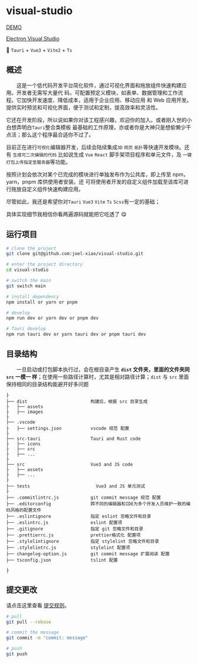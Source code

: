 # visual-studio

<!-- ![awesome-vite](https://camo.githubusercontent.com/abb97269de2982c379cbc128bba93ba724d8822bfbe082737772bd4feb59cb54/68747470733a2f2f63646e2e7261776769742e636f6d2f73696e647265736f726875732f617765736f6d652f643733303566333864323966656437386661383536353265336136336531353464643865383832392f6d656469612f62616467652e737667)
![GitHub license](https://img.shields.io/github/license/caoxiemeihao/electron-vue-vite?style=flat)
![GitHub stars](https://img.shields.io/github/stars/caoxiemeihao/electron-vue-vite?color=fa6470&style=flat)
![GitHub forks](https://img.shields.io/github/forks/caoxiemeihao/electron-vue-vite?style=flat) -->

<!-- **[English](README.md) | 简体中文** -->

[DEMO](https://visual-studio-one.vercel.app/)

[Electron Visual Studio](https://github.com/joel-xiao/visual-studio.electron)

🥳 `Tauri` + `Vue3` + `Vite2` + `Ts`

## 概述

&emsp;&emsp;这是一个低代码开发平台简化软件，通过可视化界面和拖放组件快速构建应用。开发者无需写大量代
码，可配置预定义模块，如表单、数据管理和工作流程。它加快开发速度、降低成本，适用于企业应用、移动应用
和 Web 应用开发。提供实时预览和可视化界面，便于测试和定制，提高效率和灵活性。

它还在开发阶段，所以说如果你对该工程感兴趣，欢迎你的加入。或者刚入世的小白想弄明白`Tauri`整合类模板
最基础的工作原理，亦或者你是大神只是想偷懒少干点活；那么这个程序最合适你不过了。

目前正在进行`可视化`编辑器开发，后续会陆续集成`3D` `网页` `拓扑`等快速开发模块。还有
`生成可二次编辑的代码` 比如说生成 `Vue` `React` 脚手架项目程序和单元文件，及
`一键打包上传指定至服务器`等功能。

按照计划会依次对某个已完成的模块进行单独发布作为公共库，即上传至 npm，yarn，pnpm 库供使用者安装。还
可将使用者开发的自定义组件加载至该库可进行拖放自定义组件快速构建应用。

尽管如此，我还是希望你对`Tauri` `Vue3` `Vite` `Ts` `Scss`有一定的基础；

具体实现细节我相信你看两遍源码就能把它吃透了 😋

## 运行项目

```bash
# clone the project
git clone git@github.com:joel-xiao/visual-studio.git

# enter the project directory
cd visual-studio

# switch the main
git switch main

# install dependency
npm install or yarn or pnpm

# develop
npm run dev or yarn dev or pnpm dev

# Tauri develop
npm run tauri dev or yarn tauri dev or pnpm tauri dev
```

## 目录结构

&emsp;&emsp;一旦启动或打包脚本执行过，会在根目录产生 **`dist` 文件夹，里面的文件夹同 `src` 一模一
样**；在使用一些路径计算时，尤其是相对路径计算；`dist` 与 `src` 里面保持相同的目录结构能避开好多问题

```tree
├
├── dist                        构建后，根据 src 目录生成
├   ├── assets
├   ├── images
├
├── .vscode
├   ├── settings.json           vscode 规范 配置
├
├── src-tauri                   Tauri and Rust code
├   ├── icons
├   ├── src
├   ├── ...
├
├── src                         Vue3 and JS code
├   ├── assets
├   ├── ...
├
├── tests                         Vue3 and JS 单元测试
├
├── .commitlintrc.js            git commit message 规范 配置
├── .editorconfig               跨不同的编辑器和IDE为多个开发人员维护一致的编码风格的配置文件
├── .eslintignore               指定 eslint 忽略文件和目录
├── .eslintrc.js                eslint 配置项
├── .gitignore                  指定 git 忽略文件和目录
├── .prettierrc.js              prettier格式化 配置项
├── .stylelintignore            指定 stylelint 忽略文件和目录
├── .stylelintrc.js             stylelint 配置项
├── changelog-option.js         git commit message 扩展阅读 配置
├── tsconfig.json               tslint 配置

├
```

## 提交更改

请点击这里查看
[提交规则](https://github.com/xiaowenlong1022/visual-studio/blob/main/.commitlintrc.js)。

```bash
# pull
git pull --rebase

# commit the message
git commit -m "commit: message"

# push
git push
```
